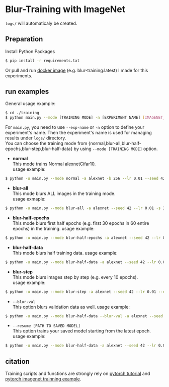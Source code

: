 # Blur-Training with ImageNet 

`logs/` will automaticaly be created.


## Preparation
Install Python Packages  
```bash
$ pip install -r requirements.txt
```
Or pull and run [docker image][docker-blur-training] (e.g. blur-training:latest) I made for this experiments.  


## run examples
General usage example:
```bash
$ cd ./training
$ python main.py --mode [TRAINING MODE] -n [EXPERIMENT NAME] [IMAGENET_PATH]
```  

For `main.py`, you need to use `--exp-name` or `-n` option to define your experiment's name. Then the experiment's name is used for managing results under `logs/` directory.   
You can choose the training mode from {normal,blur-all,blur-half-epochs,blur-step,blur-half-data} by using `--mode [TRAINING MODE]` option.

- **normal**  
This mode trains Normal alexnetCifar10.  
usage example:  
```bash
$ python -u main.py --mode normal -a alexnet -b 256 --lr 0.01 --seed 42 --epochs 60 -n normal_60e_init-lr0.01_seed42 /mnt/data/ImageNet/ILSVRC2012/ &
```

- **blur-all**  
This mode blurs ALL images in the training mode.  
usage exmaple:  
```bash
$ python -u main.py --mode blur-all -a alexnet --seed 42 --lr 0.01 -s 3 --epochs 60 -b 512 -n blur-all_s3 /mnt/data/ImageNet/ILSVRC2012/
```

- **blur-half-epochs**    
This mode blurs first half epochs (e.g. first 30 epochs in 60 entire epochs) in the training.
usage example:  
```bash
$ python -u main.py --mode blur-half-epochs -a alexnet --seed 42 --lr 0.01 -s 3 --epochs 60 -b 512 -n blur-half-epochs_s3 /mnt/data/ImageNet/ILSVRC2012/
```

- **blur-half-data**    
This mode blurs half training data.
usage example:  
```bash
$ python -u main.py --mode blur-half-data -a alexnet --seed 42 --lr 0.01 -s 3 --epochs 60 -b 512 -n blur-half-data_s3 /mnt/data/ImageNet/ILSVRC2012/
```

- **blur-step**  
This mode blurs images step by step (e.g. every 10 epochs).  
usage example:  
```bash
$ python -u main.py --mode blur-step -a alexnet --seed 42 --lr 0.01 --epochs 60 -b 512 -n blur-step /mnt/data/ImageNet/ILSVRC2012/
```

- `--blur-val`   
This option blurs validation data as well. 
usage example:  
```bash
$ python -u main.py --mode blur-half-data --blur-val -a alexnet --seed 42 --lr 0.01 -s 3 --epochs 60 -b 512 -n blur-half-data_blur-val_s3 /mnt/data/ImageNet/ILSVRC2012/
```

- `--resume [PATH TO SAVED MODEL]`   
This option trains your saved model starting from the latest epoch.  
usage example:  
```bash
$ python -u main.py --mode blur-half-data -a alexnet --seed 42 --lr 0.01 -s 3 --epochs 60 -b 512 --resume ../logs/models/blur-half-data_s1/model_060.pth.tar -n blur-half-data_s3_from60e /mnt/data/ImageNet/ILSVRC2012/
```

## citation
Training scripts and functions are strongly rely on [pytorch tutorial][pytorch-tutorial] and [pytorch imagenet trainning example][pytorch-imagenet].



[pytorch-tutorial]:https://github.com/pytorch/tutorials/blob/master/beginner_source/blitz/cifar10_tutorial.py
[pytorch-imagenet]:https://github.com/pytorch/examples/blob/master/imagenet
[docker-blur-training]:https://hub.docker.com/r/sousquared/blur-training
